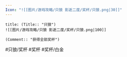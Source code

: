 ```yaml
---
Icon: "![[图片/游戏攻略/只狼 影逝二度/奖杯/只狼.png|30]]"
---
```

```ad-common-platinum-trophy
title: (Title:: "只狼")
![[图片/游戏攻略/只狼 影逝二度/奖杯/只狼.png|100]]

(Comment:: "获得全部奖杯")
```

#只狼/奖杯 #奖杯 #奖杯/白金
